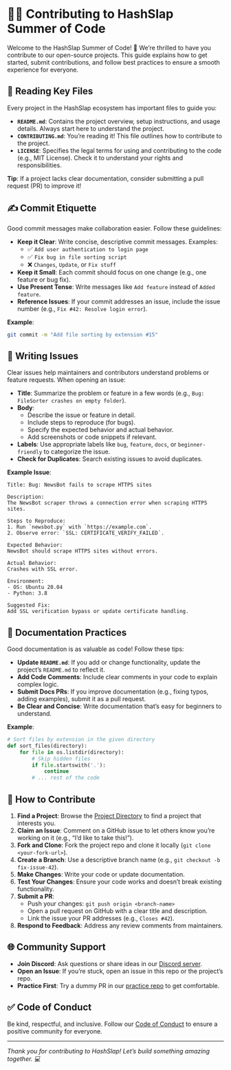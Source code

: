 # 🧑‍💻 Contributing to HashSlap Summer of Code

Welcome to the HashSlap Summer of Code! 🎉 We’re thrilled to have you contribute to our open-source projects. This guide explains how to get started, submit contributions, and follow best practices to ensure a smooth experience for everyone.

## 📄 Reading Key Files

Every project in the HashSlap ecosystem has important files to guide you:

- **`README.md`**: Contains the project overview, setup instructions, and usage details. Always start here to understand the project.
- **`CONTRIBUTING.md`**: You’re reading it! This file outlines how to contribute to the project.
- **`LICENSE`**: Specifies the legal terms for using and contributing to the code (e.g., MIT License). Check it to understand your rights and responsibilities.

**Tip**: If a project lacks clear documentation, consider submitting a pull request (PR) to improve it!

## ✍️ Commit Etiquette

Good commit messages make collaboration easier. Follow these guidelines:

- **Keep it Clear**: Write concise, descriptive commit messages. Examples:
  - ✅ `Add user authentication to login page`
  - ✅ `Fix bug in file sorting script`
  - ❌ `Changes`, `Update`, or `Fix stuff`
- **Keep it Small**: Each commit should focus on one change (e.g., one feature or bug fix).
- **Use Present Tense**: Write messages like `Add feature` instead of `Added feature`.
- **Reference Issues**: If your commit addresses an issue, include the issue number (e.g., `Fix #42: Resolve login error`).

**Example**:
```bash
git commit -m "Add file sorting by extension #15"
```

## 🐛 Writing Issues

Clear issues help maintainers and contributors understand problems or feature requests. When opening an issue:

- **Title**: Summarize the problem or feature in a few words (e.g., `Bug: FileSorter crashes on empty folder`).
- **Body**:
  - Describe the issue or feature in detail.
  - Include steps to reproduce (for bugs).
  - Specify the expected behavior and actual behavior.
  - Add screenshots or code snippets if relevant.
- **Labels**: Use appropriate labels like `bug`, `feature`, `docs`, or `beginner-friendly` to categorize the issue.
- **Check for Duplicates**: Search existing issues to avoid duplicates.

**Example Issue**:
```
Title: Bug: NewsBot fails to scrape HTTPS sites

Description:
The NewsBot scraper throws a connection error when scraping HTTPS sites.

Steps to Reproduce:
1. Run `newsbot.py` with `https://example.com`.
2. Observe error: `SSL: CERTIFICATE_VERIFY_FAILED`.

Expected Behavior:
NewsBot should scrape HTTPS sites without errors.

Actual Behavior:
Crashes with SSL error.

Environment:
- OS: Ubuntu 20.04
- Python: 3.8

Suggested Fix:
Add SSL verification bypass or update certificate handling.
```

## 📝 Documentation Practices

Good documentation is as valuable as code! Follow these tips:

- **Update `README.md`**: If you add or change functionality, update the project’s `README.md` to reflect it.
- **Add Code Comments**: Include clear comments in your code to explain complex logic.
- **Submit Docs PRs**: If you improve documentation (e.g., fixing typos, adding examples), submit it as a pull request.
- **Be Clear and Concise**: Write documentation that’s easy for beginners to understand.

**Example**:
```python
# Sort files by extension in the given directory
def sort_files(directory):
    for file in os.listdir(directory):
        # Skip hidden files
        if file.startswith('.'):
            continue
        # ... rest of the code
```

## 🚀 How to Contribute

1. **Find a Project**: Browse the [Project Directory](docs/03_project_directory.md) to find a project that interests you.
2. **Claim an Issue**: Comment on a GitHub issue to let others know you’re working on it (e.g., “I’d like to take this!”).
3. **Fork and Clone**: Fork the project repo and clone it locally (`git clone <your-fork-url>`).
4. **Create a Branch**: Use a descriptive branch name (e.g., `git checkout -b fix-issue-42`).
5. **Make Changes**: Write your code or update documentation.
6. **Test Your Changes**: Ensure your code works and doesn’t break existing functionality.
7. **Submit a PR**:
   - Push your changes: `git push origin <branch-name>`
   - Open a pull request on GitHub with a clear title and description.
   - Link the issue your PR addresses (e.g., `Closes #42`).
8. **Respond to Feedback**: Address any review comments from maintainers.

## 🌐 Community Support

- **Join Discord**: Ask questions or share ideas in our [Discord server](https://discord.gg/hashslap).
- **Open an Issue**: If you’re stuck, open an issue in this repo or the project’s repo.
- **Practice First**: Try a dummy PR in our [practice repo](practice_repo/README.md) to get comfortable.

## ✅ Code of Conduct

Be kind, respectful, and inclusive. Follow our [Code of Conduct](CODE_OF_CONDUCT.md) to ensure a positive community for everyone.

---

*Thank you for contributing to HashSlap! Let’s build something amazing together. 💻*
